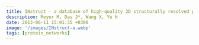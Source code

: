 ```yaml
---
title: INstruct - a database of high-quality 3D structurally resolved protein interactome networks
description: Meyer M, Das J*, Wang X, Yu H
date: 2013-06-11 15:01:35 +0300
image: '/images/INstruct-a.webp'
tags: [protein_networks]
---
```

